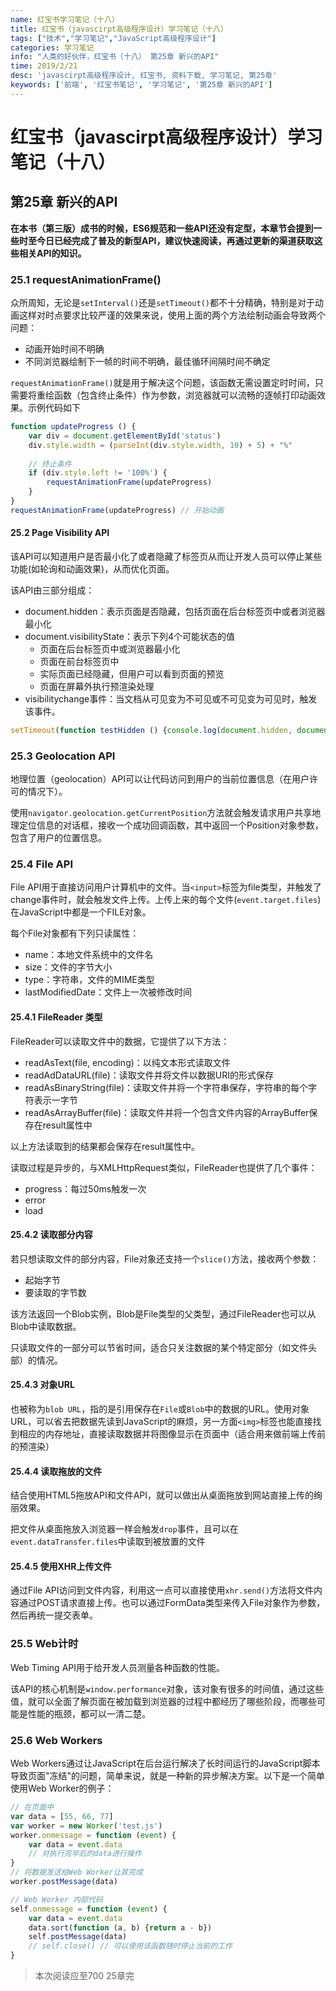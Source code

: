 ```yaml
---
name: 红宝书学习笔记（十八）
title: 红宝书（javascirpt高级程序设计）学习笔记（十八）
tags: ["技术","学习笔记","JavaScript高级程序设计"]
categories: 学习笔记
info: "人类的好伙伴，红宝书（十八） 第25章 新兴的API"
time: 2019/2/21
desc: 'javascirpt高级程序设计, 红宝书, 资料下载, 学习笔记, 第25章'
keywords: ['前端', '红宝书笔记', '学习笔记', '第25章 新兴的API']
---
```


# 红宝书（javascirpt高级程序设计）学习笔记（十八）

## 第25章 新兴的API

**在本书（第三版）成书的时候，ES6规范和一些API还没有定型，本章节会提到一些时至今日已经完成了普及的新型API，建议快速阅读，再通过更新的渠道获取这些相关API的知识。**

### 25.1 requestAnimationFrame()

众所周知，无论是`setInterval()`还是`setTimeout()`都不十分精确，特别是对于动画这样对时点要求比较严谨的效果来说，使用上面的两个方法绘制动画会导致两个问题：

- 动画开始时间不明确
- 不同浏览器绘制下一帧的时间不明确，最佳循环间隔时间不确定

`requestAnimationFrame()`就是用于解决这个问题，该函数无需设置定时时间，只需要将重绘函数（包含终止条件）作为参数，浏览器就可以流畅的逐帧打印动画效果。示例代码如下

```javascript
function updateProgress () {
    var div = document.getElementById('status')
    div.style.width = (parseInt(div.style.width, 10) + 5) + "%"
    
    // 终止条件
    if (div.style.left != '100%') {
        requestAnimationFrame(updateProgress)
    }
}
requestAnimationFrame(updateProgress) // 开始动画
```

#### 25.2 Page Visibility API

该API可以知道用户是否最小化了或者隐藏了标签页从而让开发人员可以停止某些功能(如轮询和动画效果)，从而优化页面。

该API由三部分组成：

- document.hidden：表示页面是否隐藏，包括页面在后台标签页中或者浏览器最小化
- document.visibilityState：表示下列4个可能状态的值
  - 页面在后台标签页中或浏览器最小化
  - 页面在前台标签页中
  - 实际页面已经隐藏，但用户可以看到页面的预览
  - 页面在屏幕外执行预渲染处理
- visibilitychange事件：当文档从可见变为不可见或不可见变为可见时，触发该事件。

```javascript
setTimeout(function testHidden () {console.log(document.hidden, document.visibilityState);setTimeout(testHidden, 500)}, 500)
```

### 25.3 Geolocation API

地理位置（geolocation）API可以让代码访问到用户的当前位置信息（在用户许可的情况下）。

使用`navigator.geolocation.getCurrentPosition`方法就会触发请求用户共享地理定位信息的对话框，接收一个成功回调函数，其中返回一个Position对象参数，包含了用户的位置信息。

### 25.4 File API

File API用于直接访问用户计算机中的文件。当`<input>`标签为file类型，并触发了change事件时，就会触发文件上传。上传上来的每个文件(`event.target.files`)在JavaScript中都是一个FILE对象。

每个File对象都有下列只读属性：

- name：本地文件系统中的文件名
- size：文件的字节大小
- type：字符串，文件的MIME类型
- lastModifiedDate：文件上一次被修改时间

#### 25.4.1 FileReader 类型

FileReader可以读取文件中的数据，它提供了以下方法：

- readAsText(file, encoding)：以纯文本形式读取文件
- readAdDataURL(file)：读取文件并将文件以数据URI的形式保存
- readAsBinaryString(file)：读取文件并将一个字符串保存，字符串的每个字符表示一字节
- readAsArrayBuffer(file)：读取文件并将一个包含文件内容的ArrayBuffer保存在result属性中

以上方法读取到的结果都会保存在result属性中。

读取过程是异步的，与XMLHttpRequest类似，FileReader也提供了几个事件：

- progress：每过50ms触发一次
- error
- load

#### 25.4.2 读取部分内容

若只想读取文件的部分内容，File对象还支持一个`slice()`方法，接收两个参数：

- 起始字节
- 要读取的字节数

该方法返回一个Blob实例，Blob是File类型的父类型，通过FileReader也可以从Blob中读取数据。

只读取文件的一部分可以节省时间，适合只关注数据的某个特定部分（如文件头部）的情况。

#### 25.4.3 对象URL

也被称为`blob URL`，指的是引用保存在`File`或`Blob`中的数据的URL。使用对象URL，可以省去把数据先读到JavaScript的麻烦，另一方面`<img>`标签也能直接找到相应的内存地址，直接读取数据并将图像显示在页面中（适合用来做前端上传前的预渲染）

#### 25.4.4 读取拖放的文件

结合使用HTML5拖放API和文件API，就可以做出从桌面拖放到网站直接上传的绚丽效果。

把文件从桌面拖放入浏览器一样会触发`drop`事件，且可以在`event.dataTransfer.files`中读取到被放置的文件

#### 25.4.5 使用XHR上传文件

通过File API访问到文件内容，利用这一点可以直接使用`xhr.send()`方法将文件内容通过POST请求直接上传。也可以通过FormData类型来传入File对象作为参数，然后再统一提交表单。

### 25.5 Web计时

Web Timing API用于给开发人员测量各种函数的性能。

该API的核心机制是`window.performance`对象，该对象有很多的时间值，通过这些值，就可以全面了解页面在被加载到浏览器的过程中都经历了哪些阶段，而哪些可能是性能的瓶颈，都可以一清二楚。

### 25.6 Web Workers

Web Workers通过让JavaScript在后台运行解决了长时间运行的JavaScript脚本导致页面"冻结"的问题，简单来说，就是一种新的异步解决方案。以下是一个简单使用Web Worker的例子：

```javascript
// 在页面中
var data = [55, 66, 77]
var worker = new Worker('test.js')
worker.onmessage = function (event) {
    var data = event.data
    // 对执行完毕后的data进行操作
}
// 将数据发送给Web Worker让其完成
worker.postMessage(data)
```

```javascript
// Web Worker 内部代码
self.onmessage = function (event) {
    var data = event.data
    data.sort(function (a, b) {return a - b})
    self.postMessage(data)
    // self.close() // 可以使用该函数随时停止当前的工作
}
```

> 本次阅读应至700 25章完